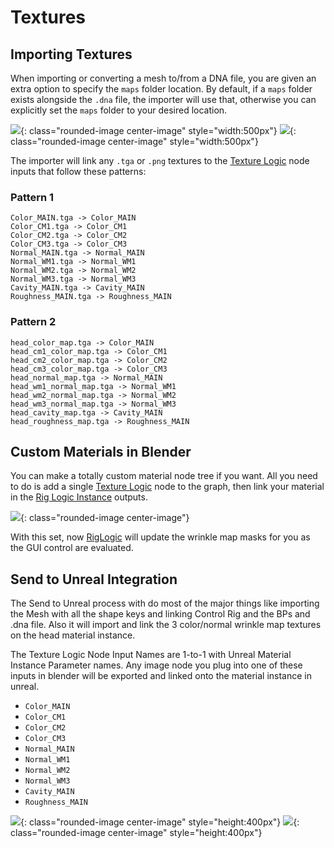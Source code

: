 # Textures

## Importing Textures
When importing or converting a mesh to/from a DNA file, you are given an extra option to specify the `maps` folder location. By default, if a `maps` folder exists alongside the `.dna` file, the importer will use that, otherwise you can explicitly set the `maps` folder to your desired location.

![](../images/textures/1.png){: class="rounded-image center-image" style="width:500px"}
![](../images/textures/2.png){: class="rounded-image center-image" style="width:500px"}

The importer will link any `.tga` or `.png` textures to the [Texture Logic](./terminology.md#texture-logic) node inputs that follow these patterns:

### Pattern 1
```
Color_MAIN.tga -> Color_MAIN
Color_CM1.tga -> Color_CM1
Color_CM2.tga -> Color_CM2
Color_CM3.tga -> Color_CM3
Normal_MAIN.tga -> Normal_MAIN
Normal_WM1.tga -> Normal_WM1
Normal_WM2.tga -> Normal_WM2
Normal_WM3.tga -> Normal_WM3
Cavity_MAIN.tga -> Cavity_MAIN
Roughness_MAIN.tga -> Roughness_MAIN
```
### Pattern 2
```
head_color_map.tga -> Color_MAIN
head_cm1_color_map.tga -> Color_CM1
head_cm2_color_map.tga -> Color_CM2
head_cm3_color_map.tga -> Color_CM3
head_normal_map.tga -> Normal_MAIN
head_wm1_normal_map.tga -> Normal_WM1
head_wm2_normal_map.tga -> Normal_WM2
head_wm3_normal_map.tga -> Normal_WM3
head_cavity_map.tga -> Cavity_MAIN
head_roughness_map.tga -> Roughness_MAIN
```

## Custom Materials in Blender
You can make a totally custom material node tree if you want. All you need to do is add a single
[Texture Logic](./terminology.md#texture-logic) node to the graph, then link your material in the [Rig Logic Instance](./terminology.md#rig-logic-instance) outputs.

![](../images/textures/3.gif){: class="rounded-image center-image"}

With this set, now [RigLogic](./terminology.md#riglogic) will update the wrinkle map masks for you as the GUI control are evaluated.

## Send to Unreal Integration

The Send to Unreal process with do most of the major things like importing the Mesh with all the shape keys and linking Control Rig and the BPs and .dna file. Also it will import and link the 3 color/normal wrinkle map textures on the head material instance.

The Texture Logic Node Input Names are 1-to-1 with Unreal Material Instance Parameter names. Any image node you plug into one of these inputs in blender will be exported and linked onto the material instance in unreal.

* `Color_MAIN`
* `Color_CM1`
* `Color_CM2`
* `Color_CM3`
* `Normal_MAIN`
* `Normal_WM1`
* `Normal_WM2`
* `Normal_WM3`
* `Cavity_MAIN`
* `Roughness_MAIN`

![](../images/textures/4.png){: class="rounded-image center-image" style="height:400px"}
![](../images/textures/5.png){: class="rounded-image center-image" style="height:400px"}